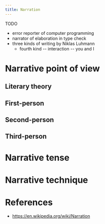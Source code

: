 ```yaml
---
title: Narration
---
```


TODO

- error reporter of computer programming
- narrator of elaboration in type check
- three kinds of writing by Niklas Luhmann
  - fourth kind -- interaction -- you and I

# Narrative point of view

## Literary theory

## First-person

## Second-person

## Third-person

# Narrative tense

# Narrative technique

# References

- https://en.wikipedia.org/wiki/Narration
